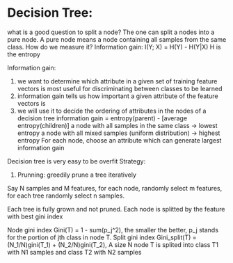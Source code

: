 # Decision Tree:
what is a good question to split a node? The one can split a nodes into a pure node. A pure node means a node containing all samples from the same class. How do we measure it?
Information gain: I(Y; X) = H(Y) - H(Y|X)
H is the entropy

Information gain:
1) we want to determine which attribute in a given set of training feature vectors is most useful for discriminating between classes to be learned
2) information gain tells us how important a given attribute of the feature vectors is
3) we will use it to decide the ordering of attributes in the nodes of a decision tree
information gain = entropy(parent) - [average entropy(children)]
a node with all samples in the same class -> lowest entropy
a node with all mixed samples (uniform distribution) -> highest entropy
For each node, choose an attribute which can generate largest information gain

Decision tree is very easy to be overfit
Strategy:
1) Prunning: greedily prune a tree iteratively

Say N samples and M features, for each node, randomly select m features, for each tree randomly select n samples.

Each tree is fully grown and not pruned. Each node is splitted by the feature with best gini index

Node gini index
Gini(T) = 1 - sum(p_j^2), the smaller the better, p_j stands for the portion of jth class in node T.
Split gini index
Gini_split(T) = (N_1/N)gini(T_1) + (N_2/N)gini(T_2), A size N node T is splited into class T1 with N1 samples and class T2 with N2 samples

